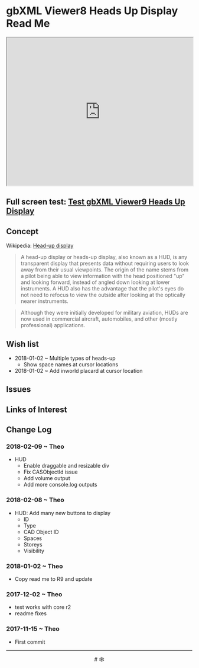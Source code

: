 <span style=display:none; >[You are now in a GitHub source code view - click this link to view Read Me file as a web page]( http://www.ladybug.tools/spider/index.html#gbxml-viewer/r9/gbxml-viewer9-03-heads-up-display/README.md  "View file as a web page." ) </span>

# gbXML Viewer8 Heads Up Display Read Me


<iframe class=iframeReadMe src=http://rawgit.com/ladybug-tools/spider/master/gbxml-viewer/r9/gbxml-viewer9-03-heads-up-display/test-gbxml-viewer9-heads-up-display.html width=100% height=400px >Iframes are not displayed on github.com</iframe>


## Full screen test: [Test gbXML Viewer9 Heads Up Display]( http://rawgit.com/ladybug-tools/spider/master/gbxml-viewer/r9/gbxml-viewer9-03-heads-up-display/test-gbxml-viewer9-heads-up-display.html )


## Concept

Wikipedia: [Head-up display]( https://en.wikipedia.org/wiki/Head-up_display )

> A head-up display or heads-up display, also known as a HUD, is any transparent display that presents data without requiring users to look away from their usual viewpoints. The origin of the name stems from a pilot being able to view information with the head positioned "up" and looking forward, instead of angled down looking at lower instruments. A HUD also has the advantage that the pilot's eyes do not need to refocus to view the outside after looking at the optically nearer instruments.

> Although they were initially developed for military aviation, HUDs are now used in commercial aircraft, automobiles, and other (mostly professional) applications.


## Wish list

* 2018-01-02 ~ Multiple types of heads-up
	* Show space names at cursor locations
* 2018-01-02 ~ Add inworld placard at cursor location

## Issues



## Links of Interest


## Change Log

### 2018-02-09 ~ Theo

* HUD
	* Enable draggable and resizable div
	* Fix CASObjectId issue
	* Add volume output
	* Add more console.log outputs

### 2018-02-08 ~ Theo

* HUD: Add many new buttons to display
	* ID
	* Type
	* CAD Object ID
	* Spaces
	* Storeys
	* Visibility

### 2018-01-02 ~ Theo

* Copy read me to R9 and update

### 2017-12-02 ~ Theo

* test works with core r2
* readme fixes


### 2017-11-15 ~ Theo

* First commit

***

<center title="hello!" >
# <a href=javascript:window.scrollTo(0,0); style=text-decoration:none; > &#x1f578; </a>
</center>


